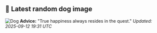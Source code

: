 ## 🐶 Latest random dog image
![Dog](https://images.dog.ceo/breeds/sharpei/noel.jpg)
**Advice:** "True happiness always resides in the quest."
*Updated: 2025-09-12 19:31 UTC*
